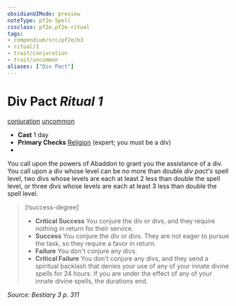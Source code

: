 ```yaml
---
obsidianUIMode: preview
noteType: pf2e-Spell
cssclass: pf2e,pf2e-ritual
tags:
- compendium/src/pf2e/b3
- ritual/1
- trait/conjuration
- trait/uncommon
aliases: ["Div Pact"]
---
```

# Div Pact *Ritual 1*  
[conjuration](rules/traits/conjuration.md "Conjuration School Trait")  [uncommon](rules/traits/uncommon.md "Uncommon Rarity Trait")  

- **Cast** 1 day
- **Primary Checks** [Religion](compendium/skills.md#Religion) (expert; you must be a div)
- 

You call upon the powers of Abaddon to grant you the assistance of a div. You call upon a div whose level can be no more than double _div pact's_ spell level, two divs whose levels are each at least 2 less than double the spell level, or three divs whose levels are each at least 3 less than double the spell level.

> [!success-degree] 
> - **Critical Success** You conjure the div or divs, and they require nothing in return for their service.
> - **Success** You conjure the div or divs. They are not eager to pursue the task, so they require a favor in return.
> - **Failure** You don't conjure any divs.
> - **Critical Failure** You don't conjure any divs, and they send a spiritual backlash that denies your use of any of your innate divine spells for 24 hours. If you are under the effect of any of your innate divine spells, the durations end.

*Source: Bestiary 3 p. 311*